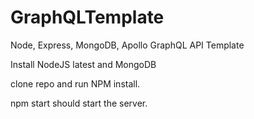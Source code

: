 # GraphQLTemplate
Node, Express, MongoDB, Apollo GraphQL API Template


Install NodeJS latest and MongoDB

clone repo and run NPM install.

npm start should start the server.
